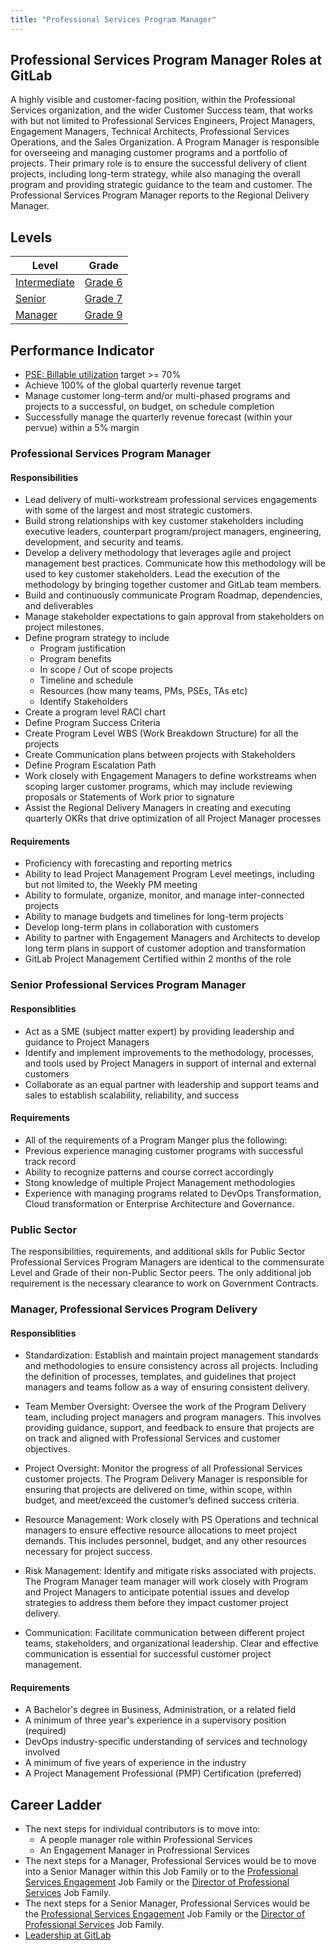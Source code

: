 ```yaml
---
title: "Professional Services Program Manager"
---
```


## Professional Services Program Manager Roles at GitLab

A highly visible and customer-facing position, within the Professional Services organization, and the wider Customer Success team, that works with but not limited to Professional Services Engineers, Project Managers, Engagement Managers, Technical Architects, Professional Services Operations, and the Sales Organization. A Program Manager is responsible for overseeing and managing customer programs and a portfolio of projects. Their primary role is to ensure the successful delivery of client projects, including long-term strategy, while also managing the overall program and providing strategic guidance to the team and customer. The Professional Services Program Manager reports to the Regional Delivery Manager.

## Levels

| Level | Grade |
| -- | - |
| [Intermediate](#professional-services-program-manager) | [Grade 6](/handbook/total-rewards/compensation/compensation-calculator/#customer-success) |
| [Senior](#senior-professional-services-program-manager) | [Grade 7](/handbook/total-rewards/compensation/compensation-calculator/#customer-success) |
| [Manager](#manager-professional-services-program-delivery) | [Grade 9](/handbook/total-rewards/compensation/compensation-calculator/#customer-success) |

## Performance Indicator

- <span style="text-decoration:underline;">PSE: [Billable utilization](/handbook/customer-success/professional-services-engineering/#implementation-plan)</span> target >= 70%
- Achieve 100% of the global quarterly revenue target
- Manage customer long-term and/or multi-phased programs and projects to a successful, on budget, on schedule completion
- Successfully manage the quarterly revenue forecast (within your pervue) within a 5% margin

### Professional Services Program Manager

#### Responsibilities

- Lead delivery of multi-workstream professional services engagements with some of the largest and most strategic customers.
- Build strong relationships with key customer stakeholders including executive leaders, counterpart program/project managers, engineering, development, and security and teams.
- Develop a delivery methodology that leverages agile and project management best practices. Communicate how this methodology will be used to key customer stakeholders. Lead the execution of the methodology by bringing together customer and GitLab team members.
- Build and continuously communicate Program Roadmap, dependencies, and deliverables
- Manage stakeholder expectations to gain approval from stakeholders on project milestones.
- Define program strategy to include
  - Program justification
  - Program benefits
  - In scope / Out of scope projects
  - Timeline and schedule
  - Resources (how many teams, PMs, PSEs, TAs etc)
  - Identify Stakeholders
- Create a program level RACI chart
- Define Program Success Criteria
- Create Program Level WBS (Work Breakdown Structure) for all the projects
- Create Communication plans between projects with Stakeholders
- Define Program Escalation Path
- Work closely with Engagement Managers to define workstreams when scoping larger customer programs, which may include reviewing proposals or Statements of Work prior to signature
- Assist the Regional Delivery Managers in creating and executing quarterly OKRs that drive optimization of all Project Manager processes

#### Requirements

- Proficiency with forecasting and reporting metrics
- Ability to lead Project Management Program Level meetings, including but not limited to, the Weekly PM meeting
- Ability to formulate, organize, monitor, and manage inter-connected projects
- Ability to manage budgets and timelines for long-term projects
- Develop long-term plans in collaboration with customers
- Ability to partner with Engagement Managers and Architects to develop long term plans in support of customer adoption and transformation
- GitLab Project Management Certified within 2 months of the role

### Senior Professional Services Program Manager

#### Responsiblities

- Act as a SME (subject matter expert) by providing leadership and guidance to Project Managers
- Identify and implement improvements to the methodology, processes, and tools used by Project Managers in support of internal and external customers
- Collaborate as an equal partner with leadership and support teams and sales to establish scalability, reliability, and success

#### Requirements

- All of the requirements of a Program Manger plus the following:
- Previous experience managing customer programs with successful track record
- Ability to recognize patterns and course correct accordingly
- Stong knowledge of multiple Project Management methodologies
- Experience with managing programs related to DevOps Transformation, Cloud transformation or Enterprise Architecture and Governance.

### Public Sector

The responsibilities, requirements, and additional sklls for Public Sector Professional Services Program Managers are identical to the commensurate Level and Grade of their non-Public Sector peers. The only additional job requirement is the necessary clearance to work on Government Contracts.

### Manager, Professional Services Program Delivery

#### Responsiblities

- Standardization: Establish and maintain project management standards and methodologies to ensure consistency across all projects. Including the definition of processes, templates, and guidelines that project managers and teams follow as a way of ensuring consistent delivery.

- Team Member Oversight: Oversee the work of the Program Delivery team, including project managers and program managers. This involves providing guidance, support, and feedback to ensure that projects are on track and aligned with Professional Services and customer objectives.

- Project Oversight: Monitor the progress of all Professional Services customer projects. The Program Delivery Manager is responsible for ensuring that projects are delivered on time, within scope, within budget, and meet/exceed the customer’s defined success criteria.

- Resource Management: Work closely with PS Operations and technical managers to ensure effective resource allocations to meet project demands. This includes personnel, budget, and any other resources necessary for project success.

- Risk Management: Identify and mitigate risks associated with projects. The Program Manager team manager will work closely with Program and Project Managers to anticipate potential issues and develop strategies to address them before they impact customer project delivery.

- Communication: Facilitate communication between different project teams, stakeholders, and organizational leadership. Clear and effective communication is essential for successful customer project management.

#### Requirements

- A Bachelor's degree in Business, Administration, or a related field
- A minimum of three year's experience in a supervisory position (required)
- DevOps industry-specific understanding of services and technology involved
- A minimum of five years of experience in the industry
- A Project Management Professional (PMP) Certification (preferred)


## Career Ladder

- The next steps for individual contributors is to move into:
    - A people manager role within Professional Services
    - An Engagement Manager in Profressional Services
- The next steps for a Manager, Professional Services would be to move into a Senior Manager within this Job Family or to the [Professional Services Engagement](/job-families/sales/job-professional-services-engagement-manager/) Job Family or the [Director of Professional Services](/job-families/sales/director-of-professional-services) Job Family.
- The next steps for a Senior Manager, Professional Services would be the [Professional Services Engagement](/job-families/sales/job-professional-services-engagement-manager/) Job Family or the [Director of Professional Services](/job-families/sales/director-of-professional-services) Job Family.
- [Leadership at GitLab](/handbook/company/structure/#director-group)
